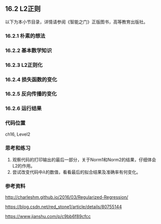 <!--Copyright © Microsoft Corporation. All rights reserved.
  适用于[License](https://github.com/Microsoft/ai-edu/blob/master/LICENSE.md)版权许可-->

## 16.2 L2正则

以下为本小节目录，详情请参阅《智能之门》正版图书，高等教育出版社。

### 16.2.1 朴素的想法

### 16.2.2 基本数学知识

### 16.2.3 L2正则化

### 16.2.4 损失函数的变化

### 16.2.5 反向传播的变化

### 16.2.6 运行结果

### 代码位置

ch16, Level2

### 思考和练习

1. 观察代码的打印输出的最后一部分，关于Norm1和Norm2的结果，仔细体会L2的作用。
2. 尝试改变代码中$\lambda$的数值，看看最后的拟合结果及准确率有何变化。

### 参考资料

http://charleshm.github.io/2016/03/Regularized-Regression/

https://blog.csdn.net/red_stone1/article/details/80755144

https://www.jianshu.com/p/c9bb6f89cfcc
